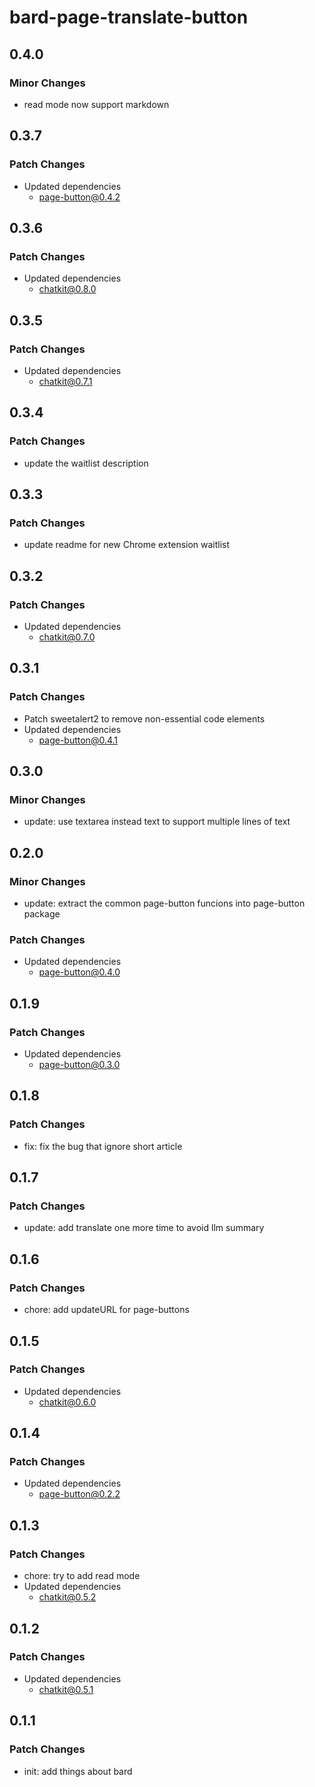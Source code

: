 # bard-page-translate-button

## 0.4.0

### Minor Changes

- read mode now support markdown

## 0.3.7

### Patch Changes

- Updated dependencies
  - page-button@0.4.2

## 0.3.6

### Patch Changes

- Updated dependencies
  - chatkit@0.8.0

## 0.3.5

### Patch Changes

- Updated dependencies
  - chatkit@0.7.1

## 0.3.4

### Patch Changes

- update the waitlist description

## 0.3.3

### Patch Changes

- update readme for new Chrome extension waitlist

## 0.3.2

### Patch Changes

- Updated dependencies
  - chatkit@0.7.0

## 0.3.1

### Patch Changes

- Patch sweetalert2 to remove non-essential code elements
- Updated dependencies
  - page-button@0.4.1

## 0.3.0

### Minor Changes

- update: use textarea instead text to support multiple lines of text

## 0.2.0

### Minor Changes

- update: extract the common page-button funcions into page-button package

### Patch Changes

- Updated dependencies
  - page-button@0.4.0

## 0.1.9

### Patch Changes

- Updated dependencies
  - page-button@0.3.0

## 0.1.8

### Patch Changes

- fix: fix the bug that ignore short article

## 0.1.7

### Patch Changes

- update: add translate one more time to avoid llm summary

## 0.1.6

### Patch Changes

- chore: add updateURL for page-buttons

## 0.1.5

### Patch Changes

- Updated dependencies
  - chatkit@0.6.0

## 0.1.4

### Patch Changes

- Updated dependencies
  - page-button@0.2.2

## 0.1.3

### Patch Changes

- chore: try to add read mode
- Updated dependencies
  - chatkit@0.5.2

## 0.1.2

### Patch Changes

- Updated dependencies
  - chatkit@0.5.1

## 0.1.1

### Patch Changes

- init: add things about bard

